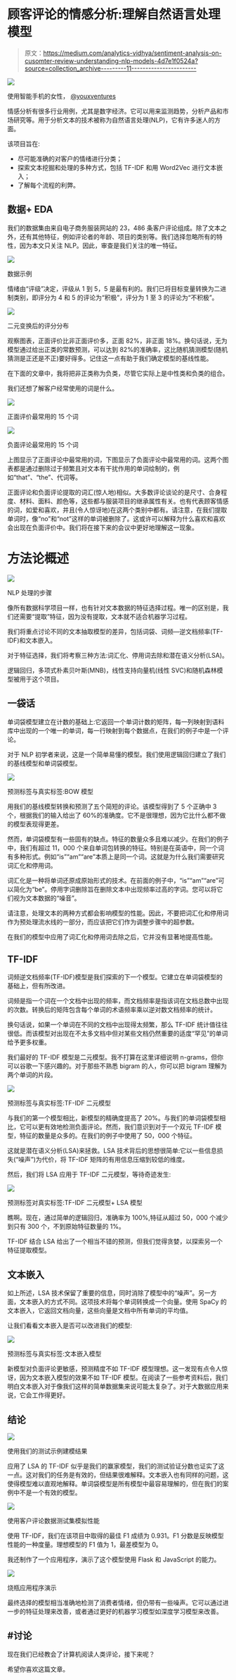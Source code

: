 # 顾客评论的情感分析:理解自然语言处理模型

> 原文：<https://medium.com/analytics-vidhya/sentiment-analysis-on-cusomter-review-understanding-nlp-models-4d7e1f0524a?source=collection_archive---------11----------------------->

![](img/586d860a253214f5b4a793940bcd401f.png)

使用智能手机的女性， [@youxventures](https://unsplash.com/@youxventures)

情感分析有很多行业用例，尤其是数字经济。它可以用来监测趋势，分析产品和市场研究等。用于分析文本的技术被称为自然语言处理(NLP)，它有许多迷人的方面。

该项目旨在:

*   尽可能准确的对客户的情绪进行分类；
*   探索文本挖掘和处理的多种方式，包括 TF-IDF 和用 Word2Vec 进行文本嵌入；
*   了解每个流程的利弊。

## **数据+ EDA**

我们的数据集由来自电子商务服装网站的 23，486 条客户评论组成。除了文本之外，还有其他特征，例如评论者的年龄、项目的类别等。我们选择忽略所有的特性，因为本文只关注 NLP。因此，审查是我们关注的唯一特征。

![](img/5b2fd2db728c521532c3ffa3f348c532.png)

数据示例

情绪由“评级”决定，评级从 1 到 5，5 是最有利的。我们已将目标变量转换为二进制类别，即评分为 4 和 5 的评论为“积极”，评分为 1 至 3 的评论为“不积极”。

![](img/273dc81d2adeb91b5c5479f854ac822d.png)

二元变换后的评分分布

观察图表，正面评价比非正面评价多，正面 82%，非正面 18%。换句话说，无为模型通过给出正类的常数预测，可以达到 82%的准确率，这比随机猜测模型(随机猜测是正还是不正)要好得多。记住这一点有助于我们确定模型的基线性能。

在下面的文章中，我将把非正类称为负类，尽管它实际上是中性类和负类的组合。

我们还想了解客户经常使用的词是什么。

![](img/9740e594f937970fd9b3d7722d19ff1d.png)

正面评价最常用的 15 个词

![](img/0b4f8e9bb0fbf7f2ea725eb809253f93.png)

负面评论最常用的 15 个词

上图显示了正面评论中最常用的词，下图显示了负面评论中最常用的词。这两个图表都是通过删除过于频繁且对文本有干扰作用的单词绘制的，例如“that”、“the”、代词等。

正面评论和负面评论提取的词汇(惊人地)相似。大多数评论谈论的是尺寸、合身程度、材料、面料、颜色等，这些都与服装项目的继承属性有关。也有代表顾客情感的词，如爱和喜欢，并且(令人惊讶地)在这两个类别中都有。请注意，在我们提取单词时，像“no”和“not”这样的单词被删除了。这或许可以解释为什么喜欢和喜欢会出现在负面评价中。我们将在接下来的会议中更好地理解这一现象。

# **方法论概述**

![](img/876262f359aa077bdcf159d27465f0ea.png)

NLP 处理的步骤

像所有数据科学项目一样，也有针对文本数据的特征选择过程。唯一的区别是，我们还需要“提取”特征，因为没有提取，文本就不适合机器学习过程。

我们将重点讨论不同的文本抽取模型的差异，包括词袋、词频—逆文档频率(TF-IDF)和文本嵌入。

对于特征选择，我们将考察三种方法:词汇化、停用词去除和潜在语义分析(LSA)。

逻辑回归，多项式朴素贝叶斯(MNB)，线性支持向量机(线性 SVC)和随机森林模型被用于这个项目。

## **一袋话**

单词袋模型建立在计数的基础上:它返回一个单词计数的矩阵，每一列映射到语料库中出现的一个唯一的单词，每一行映射到每个数据点，在我们的例子中是一个评论。

对于 NLP 初学者来说，这是一个简单易懂的模型。我们使用逻辑回归建立了我们的基线模型和单词袋模型。

![](img/e63a828c9dc326cf1ebc4367e57a611d.png)

预测标签与真实标签:BOW 模型

用我们的基线模型转换和预测了五个简短的评论。该模型得到了 5 个正确中 3 个，根据我们的输入给出了 60%的准确度。它不是很理想，因为它比什么都不做的模型表现得更差。

然而，单词袋模型有一些固有的缺点。特征的数量众多且难以减少。在我们的例子中，我们有超过 11，000 个来自单词包转换的特征。特别是在英语中，同一个词有多种形式。例如“is”“am”“are”本质上是同一个词。这就是为什么我们需要研究词汇化和停用词。

词汇化是一种将单词还原成原始形式的技术。在前面的例子中，“is”“am”“are”可以简化为“be”。停用字词删除旨在删除文本中出现频率过高的字词。您可以将它们视为文本数据的“噪音”。

请注意，处理文本的两种方式都会影响模型的性能。因此，不要把词汇化和停用词作为预处理流水线的一部分，而应该把它们作为调整步骤中的超参数。

在我们的模型中应用了词汇化和停用词去除之后，它并没有显著地提高性能。

## **TF-IDF**

词频逆文档频率(TF-IDF)模型是我们探索的下一个模型。它建立在单词袋模型的基础上，但有所改进。

词频是指一个词在一个文档中出现的频率，而文档频率是指该词在文档总数中出现的次数。转换后的矩阵包含每个单词的术语频率乘以逆对数文档频率的统计。

换句话说，如果一个单词在不同的文档中出现得太频繁，那么 TF-IDF 统计值往往很低。而该模型对出现在不太多文档中但对某些文档仍然重要的适度“罕见”的单词给予更多权重。

我们最好的 TF-IDF 模型是二元模型。我不打算在这里详细说明 n-grams，但你可以谷歌一下感兴趣的。对于那些不熟悉 bigram 的人，你可以把 bigram 理解为两个单词的片段。

![](img/57d9207166ff2073ce85399c5f0d1e2b.png)

预测标签与真实标签:TF-IDF 二元模型

与我们的第一个模型相比，新模型的精确度提高了 20%。与我们的单词袋模型相比，它可以更有效地检测负面评论。然而，我们意识到对于一个双元 TF-IDF 模型，特征的数量是众多的。在我们的例子中使用了 50，000 个特征。

这就是潜在语义分析(LSA)来拯救。LSA 技术背后的思想很简单:它以一些信息损失(“噪声”)为代价，将 TF-IDF 矩阵的有用信息压缩到较低的维度。

然后，我们将 LSA 应用于 TF-IDF 二元模型，等待奇迹发生:

![](img/4c62870315c5d355172fd7da3397e5c1.png)

预测标签对真实标签:TF-IDF 二元模型+ LSA 模型

瞧啊。现在，通过简单的逻辑回归，准确率为 100%,特征从超过 50，000 个减少到只有 300 个，不到原始特征数量的 1%。

TF-IDF 结合 LSA 给出了一个相当不错的预测，但我们觉得贪婪，以探索另一个特征提取模型。

## **文本嵌入**

如上所述，LSA 技术保留了重要的信息，同时消除了模型中的“噪声”。另一方面，文本嵌入的方式不同。这项技术将每个单词转换成一个向量。使用 SpaCy 的文本嵌入，它返回文档向量，这些向量是文档中所有单词的平均值。

让我们看看文本嵌入是否可以改进我们的模型:

![](img/09d26683840574ef6ae14a6599152e68.png)

预测标签与真实标签:文本嵌入模型

新模型对负面评论更敏感，预测精度不如 TF-IDF 模型理想。这一发现有点令人惊讶，因为文本嵌入模型的效果不如 TF-IDF 模型。在阅读了一些参考资料后，我们明白文本嵌入对于像我们这样的简单数据集来说可能太复杂了。对于大数据应用来说，它会工作得更好。

## **结论**

![](img/e428be21732551a23f649dea34f6057c.png)

使用我们的测试示例建模结果

应用了 LSA 的 TF-IDF 似乎是我们的赢家模型，我们的测试验证分数也证实了这一点。这对我们的任务是有效的，但结果很难解释。文本嵌入也有同样的问题，这使得模型难以直观地解释。单词袋模型是所有模型中最容易理解的，但在我们的案例中不是一个有效的模型。

![](img/451377eb5d136fe0bea2e24de0496ada.png)

使用客户评论数据测试集模拟性能

使用 TF-IDF，我们在该项目中取得的最佳 F1 成绩为 0.931。F1 分数是反映模型性能的一种度量。理想模型的 F1 值为 1，最差模型为 0。

我还制作了一个应用程序，演示了这个模型使用 Flask 和 JavaScript 的能力。

![](img/0c887e87f344901dea151118ffe97cdd.png)

烧瓶应用程序演示

最终选择的模型相当准确地检测了消费者情绪，但仍带有一些噪声。它可以通过进一步的特征处理来改善，或者通过更好的机器学习模型如深度学习模型来改善。

## **#讨论**

现在我们已经教会了计算机阅读人类评论，接下来呢？

希望你喜欢这篇文章。